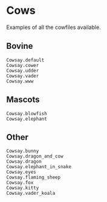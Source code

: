 # Cows

Examples of all the cowfiles available.

## Bovine

```@docs
Cowsay.default
Cowsay.cower
Cowsay.udder
Cowsay.vader
Cowsay.www
```

## Mascots

```@docs
Cowsay.blowfish
Cowsay.elephant
```

## Other

```@docs
Cowsay.bunny
Cowsay.dragon_and_cow
Cowsay.dragon
Cowsay.elephant_in_snake
Cowsay.eyes
Cowsay.flaming_sheep
Cowsay.fox
Cowsay.kitty
Cowsay.vader_koala
```

